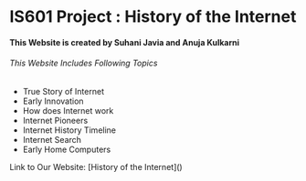 # IS601 Project : History of the Internet

<html lang="en">
<head>
    <!-- Required meta tags -->
    <meta charset="utf-8">
    <meta name="viewport" content="width=device-width, initial-scale=1">

</head>
<body>
<h4>This Website is created by Suhani Javia and Anuja Kulkarni</h4>
<h6>This Website Includes Following Topics</h6>
<ul>
<li> True Story of Internet</li>
<li> Early Innovation</li>
<li> How does Internet work</li>
<li> Internet Pioneers</li>
<li> Internet History Timeline</li>
<li> Internet Search</li>
<li> Early Home Computers</li>

</ul>
</body>
</html>
Link to Our Website: [History of the Internet]()
